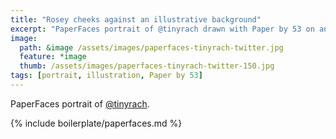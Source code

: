 ```yaml
---
title: "Rosey cheeks against an illustrative background"
excerpt: "PaperFaces portrait of @tinyrach drawn with Paper by 53 on an iPad."
image: 
  path: &image /assets/images/paperfaces-tinyrach-twitter.jpg 
  feature: *image
  thumb: /assets/images/paperfaces-tinyrach-twitter-150.jpg
tags: [portrait, illustration, Paper by 53]
---
```


PaperFaces portrait of [@tinyrach](http://twitter.com/tinyrach).

{% include boilerplate/paperfaces.md %}
